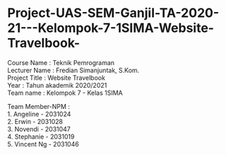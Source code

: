 # Project-UAS-SEM-Ganjil-TA-2020-21---Kelompok-7-1SIMA-Website-Travelbook-

Course Name      : Teknik Pemrograman         
Lecturer Name    : Fredian Simanjuntak, S.Kom.                  
Project Title    : Website Travelbook         
Year             : Tahun akademik 2020/2021   
Team name        :  Kelompok 7  - Kelas 1SIMA 

Team Member-NPM  :  
                    1. Angeline    - 2031024     
                    2. Erwin       - 2031028     
                    3. Novendi     - 2031047     
                    4. Stephanie   - 2031019     
                    5. Vincent Ng  - 2031046     
